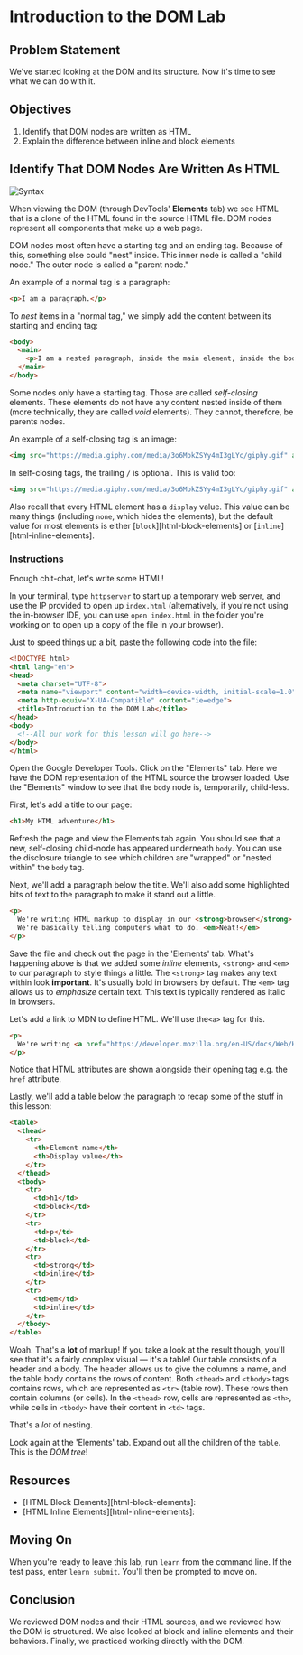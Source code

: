 # Introduction to the DOM Lab

## Problem Statement

We've started looking at the DOM and its structure. Now it's time to see what we
can do with it.

## Objectives

1. Identify that DOM nodes are written as HTML
2. Explain the difference between inline and block elements

## Identify That DOM Nodes Are Written As HTML

![Syntax](https://media.giphy.com/media/3o6MbkZSYy4mI3gLYc/giphy.gif)

When viewing the DOM (through DevTools' **Elements** tab) we see HTML that is a
clone of the HTML found in the source HTML file.  DOM nodes represent all
components that make up a web page.

DOM nodes most often have a starting tag and an ending tag. Because of this,
something else could "nest" inside. This inner node is called a "child node."
The outer node is called a "parent node."

An example of a normal tag is a paragraph:

```html
<p>I am a paragraph.</p>
```

To _nest_ items in a "normal tag," we simply add the content between its
starting and ending tag:

```html
<body>
  <main>
    <p>I am a nested paragraph, inside the main element, inside the body!</p>
  </main>
</body>
```

Some nodes only have a starting tag. Those are called _self-closing_ elements.
These elements do not have any content nested inside of them (more technically,
they are called _void_ elements). They cannot, therefore, be parents nodes.

An example of a self-closing tag is an image:

```html
<img src="https://media.giphy.com/media/3o6MbkZSYy4mI3gLYc/giphy.gif" alt="A policeman">
```

In self-closing tags, the trailing `/` is optional. This is valid too:

```html
<img src="https://media.giphy.com/media/3o6MbkZSYy4mI3gLYc/giphy.gif" alt="A policeman" />
```

Also recall that every HTML element has a `display` value. This value can be
many things (including `none`, which hides the elements), but the default value
for most elements is either [`block`][html-block-elements] or
[`inline`][html-inline-elements].

### Instructions

Enough chit-chat, let's write some HTML!

In your terminal, type `httpserver` to start up a temporary web server, and use
the IP provided to open up `index.html` (alternatively, if you're not using the
in-browser IDE, you can use `open index.html` in the folder you're working on
to open up a copy of the file in your browser).

Just to speed things up a bit, paste the following code into the file:

```html
<!DOCTYPE html>
<html lang="en">
<head>
  <meta charset="UTF-8">
  <meta name="viewport" content="width=device-width, initial-scale=1.0">
  <meta http-equiv="X-UA-Compatible" content="ie=edge">
  <title>Introduction to the DOM Lab</title>
</head>
<body>
  <!--All our work for this lesson will go here-->
</body>
</html>
```

Open the Google Developer Tools. Click on the "Elements" tab. Here we have the
DOM representation of the HTML source the browser loaded. Use the "Elements"
window to see that the `body` node is, temporarily, child-less.


First, let's add a title to our page:

```html
<h1>My HTML adventure</h1>
```

Refresh the page and view the Elements tab again. You should see that a new,
self-closing child-node has appeared underneath `body`. You can use the
disclosure triangle to see which children are "wrapped" or "nested within" the
`body` tag.

Next, we'll add a paragraph below the title. We'll also add some highlighted
bits of text to the paragraph to make it stand out a little.

```html
<p>
  We're writing HTML markup to display in our <strong>browser</strong>.
  We're basically telling computers what to do. <em>Neat!</em>
</p>
```

Save the file and check out the page in the 'Elements' tab.  What's happening
above is that we added some _inline_ elements, `<strong>` and `<em>` to our
paragraph to style things a little. The `<strong>` tag makes any text within
look **important**. It's usually bold in browsers by default. The `<em>` tag
allows us to _emphasize_ certain text. This text is typically rendered as
italic in browsers.

Let's add a link to MDN to define HTML. We'll use the`<a>` tag for this.

```html
<p>
  We're writing <a href="https://developer.mozilla.org/en-US/docs/Web/HTML">HTML</a> markup to display in our <strong>browser</strong>. We're basically telling computers what to do. <em>Neat!</em>
</p>
```

Notice that HTML attributes are shown alongside their opening tag e.g. the
`href` attribute.

Lastly, we'll add a table below the paragraph to recap some of the stuff in
this lesson:

```html
<table>
  <thead>
    <tr>
      <th>Element name</th>
      <th>Display value</th>
    </tr>
  </thead>
  <tbody>
    <tr>
      <td>h1</td>
      <td>block</td>
    </tr>
    <tr>
      <td>p</td>
      <td>block</td>
    </tr>
    <tr>
      <td>strong</td>
      <td>inline</td>
    </tr>
    <tr>
      <td>em</td>
      <td>inline</td>
    </tr>
  </tbody>
</table>
```

Woah. That's a **lot** of markup! If you take a look at the result though,
you'll see that it's a fairly complex visual — it's a table! Our table consists
of a header and a body. The header allows us to give the columns a name, and
the table body contains the rows of content. Both `<thead>` and `<tbody>` tags
contains rows, which are represented as `<tr>` (table row). These rows then
contain columns (or cells). In the `<thead>` row, cells are represented as
`<th>`, while cells in `<tbody>` have their content in `<td>` tags.

That's a _lot_ of nesting.

Look again at the 'Elements' tab. Expand out all the children of the `table`.
This is the _DOM tree_!

## Resources

- [HTML Block Elements][html-block-elements]:
- [HTML Inline Elements][html-inline-elements]:

## Moving On

When you're ready to leave this lab, run `learn` from the command line. If the
test pass, enter `learn submit`. You'll then be prompted to move on.

## Conclusion

We reviewed DOM nodes and their HTML sources, and we reviewed how the DOM is
structured. We also looked at block and inline elements and their behaviors.
Finally, we practiced working directly with the DOM.
